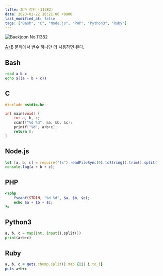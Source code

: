 ```yaml
---
title: 꼬마 정민 (11382)
date: 2023-02-22 18:21:00 +0900
last_modified_at: false
tags: ["Bash", "C", "Node.js", "PHP", "Python3", "Ruby"]
---
```


![Baekjoon No.11382](https://cdn.jsdelivr.net/gh/kimzuni/cdn/blog/baekjoon-11382.png)

[A+B](/posts/baekjoon-1000/) 문제에서 변수 하나만 더 사용하면 된다.

## Bash

```bash
read a b c
echo $((a + b + c))
```

## C

```c
#include <stdio.h>

int main(void) {
	int a, b, c;
	scanf("%d %d", &a, &b, &c);
	printf("%d", a+b+c);
	return 0;
}
```

## Node.js

```javascript
let [a, b, c] = require("fs").readFileSync(0).toString().trim().split(" ").map(Number);
console.log(a + b + c);
```

## PHP

```php
<?php
	fscanf(STDIN, "%d %d", $a, $b, $c);
	echo $a + $b + $c;
?>
```

## Python3

```python
a, b, c = map(int, input().split())
print(a+b+c)
```

## Ruby

```ruby
a, b, c = gets.chomp.split().map {|i| i.to_i}
puts a+b+c
```
